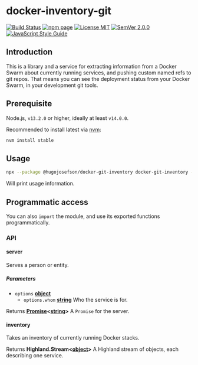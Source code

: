 # docker-inventory-git

[![Build Status](https://travis-ci.org/hugojosefson/docker-git-inventory.svg?branch=master)](https://travis-ci.org/hugojosefson/docker-git-inventory)
[![npm page](https://img.shields.io/npm/v/@hugojosefson/docker-git-inventory.svg)](https://npmjs.com/package/@hugojosefson/docker-git-inventory)
[![License MIT](https://img.shields.io/npm/l/@hugojosefson/docker-git-inventory.svg)](https://tldrlegal.com/license/mit-license)
[![SemVer 2.0.0](https://img.shields.io/badge/SemVer-2.0.0-lightgrey.svg)](https://semver.org/spec/v2.0.0.html)
[![JavaScript Style Guide](https://img.shields.io/badge/code_style-standard-brightgreen.svg)](https://standardjs.com)

## Introduction

This is a library and a service for extracting information from a Docker Swarm
about currently running services, and pushing custom named refs to git repos.
That means you can see the deployment status from your Docker Swarm, in your
development git tools.

## Prerequisite

Node.js, `v13.2.0` or higher, ideally at least `v14.0.0`.

Recommended to install latest via [nvm](https://github.com/nvm-sh/nvm#readme):

```bash
nvm install stable
```

## Usage

```bash
npx --package @hugojosefson/docker-git-inventory docker-git-inventory --help
```

Will print usage information.

## Programmatic access

You can also `import` the module, and use its exported functions
programmatically.

### API

<!-- Generated by documentation.js. Update this documentation by updating the source code. -->

#### server

Serves a person or entity.

##### Parameters

- `options`
  **[object](https://developer.mozilla.org/docs/Web/JavaScript/Reference/Global_Objects/Object)**
  - `options.whom`
    **[string](https://developer.mozilla.org/docs/Web/JavaScript/Reference/Global_Objects/String)**
    Who the service is for.

Returns
**[Promise](https://developer.mozilla.org/docs/Web/JavaScript/Reference/Global_Objects/Promise)&lt;[string](https://developer.mozilla.org/docs/Web/JavaScript/Reference/Global_Objects/String)>**
A `Promise` for the server.

#### inventory

Takes an inventory of currently running Docker stacks.

Returns
**Highland.Stream&lt;[object](https://developer.mozilla.org/docs/Web/JavaScript/Reference/Global_Objects/Object)>**
A Highland stream of objects, each describing one service.
